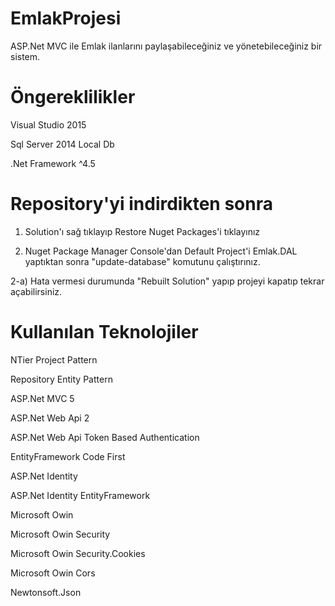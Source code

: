 # EmlakProjesi

ASP.Net MVC ile Emlak ilanlarını paylaşabileceğiniz ve yönetebileceğiniz bir sistem.


# Öngereklilikler


Visual Studio 2015


Sql Server 2014 Local Db


.Net Framework ^4.5


# Repository'yi indirdikten sonra


1) Solution'ı sağ tıklayıp Restore Nuget Packages'i tıklayınız


2) Nuget Package Manager Console'dan Default Project'i Emlak.DAL yaptıktan sonra "update-database" komutunu çalıştırınız.


  2-a) Hata vermesi durumunda "Rebuilt Solution" yapıp projeyi kapatıp tekrar açabilirsiniz.


# Kullanılan Teknolojiler


NTier Project Pattern


Repository Entity Pattern


ASP.Net MVC 5


ASP.Net Web Api 2


ASP.Net Web Api Token Based Authentication


EntityFramework Code First


ASP.Net Identity


ASP.Net Identity EntityFramework


Microsoft Owin

Microsoft Owin Security

Microsoft Owin Security.Cookies

Microsoft Owin Cors

Newtonsoft.Json
